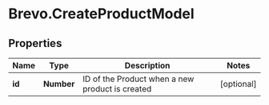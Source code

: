 # Brevo.CreateProductModel

## Properties
Name | Type | Description | Notes
------------ | ------------- | ------------- | -------------
**id** | **Number** | ID of the Product when a new product is created | [optional] 


